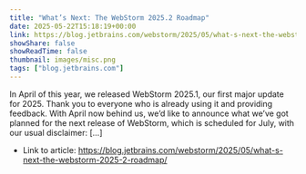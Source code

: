 ```yaml
---
title: "What’s Next: The WebStorm 2025.2 Roadmap"
date: 2025-05-22T15:18:19+00:00
link: https://blog.jetbrains.com/webstorm/2025/05/what-s-next-the-webstorm-2025-2-roadmap/
showShare: false
showReadTime: false
thumbnail: images/misc.png
tags: ["blog.jetbrains.com"]
---
```

In April of this year, we released WebStorm 2025.1, our first major update for 2025. Thank you to everyone who is already using it and providing feedback. With April now behind us, we’d like to announce what we’ve got planned for the next release of WebStorm, which is scheduled for July, with our usual disclaimer: […]

- Link to article: https://blog.jetbrains.com/webstorm/2025/05/what-s-next-the-webstorm-2025-2-roadmap/